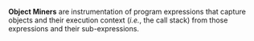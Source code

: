 **Object Miners** are instrumentation of program expressions that capture objects and their execution  context  (_i.e._,  the  call  stack)  from those expressions and their sub-expressions.